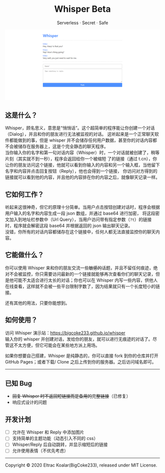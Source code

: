 <h1 align="center">Whisper Beta</h1>
<p align="center">Serverless · Secret · Safe</p>

![](./screenshot.png)

## 这是什么？

Whisper，顾名思义，意思是“悄悄话”。这个超简单的程序能让你创建一个对话（Dialog），并且和你的朋友进行无法被监视的对话。
这听起来是一个正常聊天软件都能做到的事，但是 whisper 并不会储存任何用户数据，甚至你的对话内容都不会被储存在服务器上，这是个完全静态的聊天程序。  
当你输入你的名字和第一句对话内容（Whisper）时，一个对话就被创建了，稍等片刻（其实就不到一秒），程序会返回给你一个被缩短
了的链接（通过 t.cn），你让你的朋友访问这个链接，他就可以看到你输入的内容和另一个输入框，当他留下名字和内容并点击回复按钮（Reply），他也会得到一个链接，
你访问对方得到的链接就可以看到他的内容，并且他的内容排在你的内容之后，就像聊天记录一样。

## 它如何工作？

听起来这很神奇，但它的原理十分简单。当用户点击按钮创建对话时，程序会根据用户输入的名字和内容生成一段 json 数组，并通过 base64 进行加密，
将这段密文加入到地址栏参数中（Url Query），当用户访问带有指定参数（`?t`）的链接时，程序就会解密这段 base64 并根据返回的 json 输出聊天记录。  
没错，你所有的对话内容都储存在这个链接中，任何人都无法直接监控你的聊天内容。

## 它能做什么？

你可以使用 Whisper 来和你的朋友交流一些~~敏感的~~话题，并且不留任何痕迹，绝对不会被监控，你只需要访问最新的一个链接就能够再次查看你们的聊天记录，但是他可能不太适合进行太长的对话；你也可以在 Whisper 内写一些内容，供他人在线查看，这样就不会被一些平台限制字数了，因为结果就只有一个长度短小的链接。

还有其他的用法，只要你能想到。

## 如何使用？

访问 Whisper 演示站：https://bigcoke233.github.io/whisper  
输入你的 whisper 并创建对话，发给你的朋友，就可以进行无痕迹的对话了。尽管这不太方便，但它可能会在某些地方派上用场。

如果你想要自己搭建，Whisper 是纯静态的，你可以直接 fork 到你的仓库并打开 GitHub Pages；或者下载/ Clone 之后上传到你的服务器。之后访问域名即可。

---

## 已知 Bug

- ~~回复 Whisper 时不返回短链接而是备用的完整链接~~（已修复）
- 响应式设计的问题

## 开发计划

- [ ] 允许在 Whisper 和 Reply 中添加图片
- [ ] 支持简单的主题功能（动态引入不同的 css）
- [ ] Whisper/Reply 后自动跳转，并显示缩短后的链接
- [ ] 允许使用表情（不优先考虑）

---

Copyright &copy; 2020 Eltrac Koalar(BigCoke233), released under MIT License.
